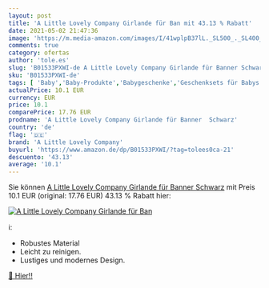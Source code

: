 ```yaml
---
layout: post
title: 'A Little Lovely Company Girlande für Ban mit 43.13 % Rabatt'
date: 2021-05-02 21:47:36
image: 'https://m.media-amazon.com/images/I/41wplpB37lL._SL500_._SL400_.jpg'
comments: true
category: ofertas
author: 'tole.es'
slug: 'B01533PXWI-de A Little Lovely Company Girlande für Banner Schwarz'
sku: 'B01533PXWI-de'
tags: [ 'Baby','Baby-Produkte','Babygeschenke','Geschenksets für Babys','a little lovely company', ]
actualPrice: 10.1 EUR
currency: EUR
price: 10.1
comparePrice: 17.76 EUR
prodname: 'A Little Lovely Company Girlande für Banner  Schwarz'
country: 'de'
flag: '🇩🇪'
brand: 'A Little Lovely Company'
buyurl: 'https://www.amazon.de/dp/B01533PXWI/?tag=tolees0ca-21'
descuento: '43.13'
average: '10.1'
---
```


Sie können [A Little Lovely Company Girlande für Banner  Schwarz](https://www.amazon.de/dp/B01533PXWI/?tag=tolees0ca-21) mit Preis 10.1 EUR (original: 17.76 EUR) 43.13 % Rabatt hier:

[![A Little Lovely Company Girlande für Ban](https://m.media-amazon.com/images/I/41wplpB37lL._SL500_._SL400_.jpg)](https://www.amazon.de/dp/B01533PXWI/?tag=tolees0ca-21)

ℹ️:

- Robustes Material
- Leicht zu reinigen.
- Lustiges und modernes Design.

[🛒 Hier!!](https://www.amazon.de/dp/B01533PXWI/?tag=tolees0ca-21)
